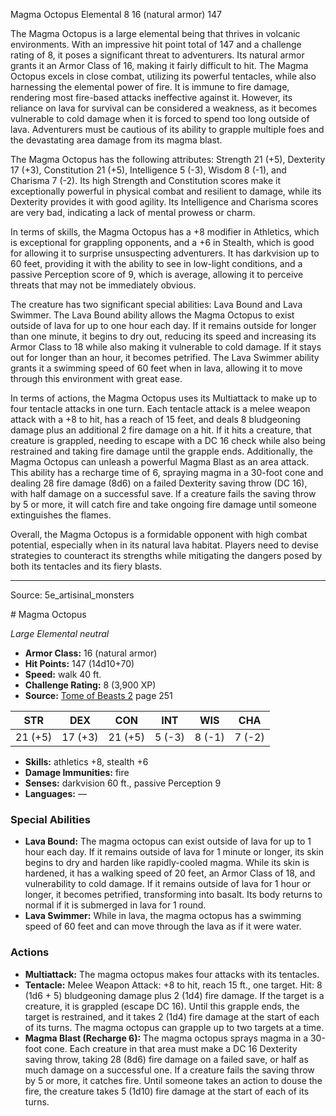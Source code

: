 <MonsterName/>Magma Octopus</MonsterName>
<CreatureType/>Elemental</CreatureType>
<CR/>8</CR>
<AC/>16 (natural armor)</AC>
<HP/>147</HP>
<summary>The Magma Octopus is a large elemental being that thrives in volcanic environments. With an impressive hit point total of 147 and a challenge rating of 8, it poses a significant threat to adventurers. Its natural armor grants it an Armor Class of 16, making it fairly difficult to hit. The Magma Octopus excels in close combat, utilizing its powerful tentacles, while also harnessing the elemental power of fire. It is immune to fire damage, rendering most fire-based attacks ineffective against it. However, its reliance on lava for survival can be considered a weakness, as it becomes vulnerable to cold damage when it is forced to spend too long outside of lava. Adventurers must be cautious of its ability to grapple multiple foes and the devastating area damage from its magma blast.</summary>

<detail>

The Magma Octopus has the following attributes: Strength 21 (+5), Dexterity 17 (+3), Constitution 21 (+5), Intelligence 5 (-3), Wisdom 8 (-1), and Charisma 7 (-2). Its high Strength and Constitution scores make it exceptionally powerful in physical combat and resilient to damage, while its Dexterity provides it with good agility. Its Intelligence and Charisma scores are very bad, indicating a lack of mental prowess or charm.

In terms of skills, the Magma Octopus has a +8 modifier in Athletics, which is exceptional for grappling opponents, and a +6 in Stealth, which is good for allowing it to surprise unsuspecting adventurers. It has darkvision up to 60 feet, providing it with the ability to see in low-light conditions, and a passive Perception score of 9, which is average, allowing it to perceive threats that may not be immediately obvious.

The creature has two significant special abilities: Lava Bound and Lava Swimmer. The Lava Bound ability allows the Magma Octopus to exist outside of lava for up to one hour each day. If it remains outside for longer than one minute, it begins to dry out, reducing its speed and increasing its Armor Class to 18 while also making it vulnerable to cold damage. If it stays out for longer than an hour, it becomes petrified. The Lava Swimmer ability grants it a swimming speed of 60 feet when in lava, allowing it to move through this environment with great ease.

In terms of actions, the Magma Octopus uses its Multiattack to make up to four tentacle attacks in one turn. Each tentacle attack is a melee weapon attack with a +8 to hit, has a reach of 15 feet, and deals 8 bludgeoning damage plus an additional 2 fire damage on a hit. If it hits a creature, that creature is grappled, needing to escape with a DC 16 check while also being restrained and taking fire damage until the grapple ends. Additionally, the Magma Octopus can unleash a powerful Magma Blast as an area attack. This ability has a recharge time of 6, spraying magma in a 30-foot cone and dealing 28 fire damage (8d6) on a failed Dexterity saving throw (DC 16), with half damage on a successful save. If a creature fails the saving throw by 5 or more, it will catch fire and take ongoing fire damage until someone extinguishes the flames.

Overall, the Magma Octopus is a formidable opponent with high combat potential, especially when in its natural lava habitat. Players need to devise strategies to counteract its strengths while mitigating the dangers posed by both its tentacles and its fiery blasts.</detail>



---

Source: 5e_artisinal_monsters

<statblock>
# Magma Octopus

*Large* *Elemental* *neutral*

- **Armor Class:** 16 (natural armor)
- **Hit Points:** 147 (14d10+70)
- **Speed:** walk 40 ft.
- **Challenge Rating:** 8 (3,900 XP)
- **Source:** [Tome of Beasts 2](https://koboldpress.com/kpstore/product/tome-of-beasts-2-for-5th-edition) page 251

| STR | DEX | CON | INT | WIS | CHA |
| --- | --- | --- | --- | --- | --- |
| 21 (+5) | 17 (+3) | 21 (+5) | 5 (-3) | 8 (-1) | 7 (-2) |

- **Skills:** athletics +8, stealth +6
- **Damage Immunities:** fire
- **Senses:** darkvision 60 ft., passive Perception 9
- **Languages:** —

### Special Abilities

- **Lava Bound:** The magma octopus can exist outside of lava for up to 1 hour each day. If it remains outside of lava for 1 minute or longer, its skin begins to dry and harden like rapidly-cooled magma. While its skin is hardened, it has a walking speed of 20 feet, an Armor Class of 18, and vulnerability to cold damage. If it remains outside of lava for 1 hour or longer, it becomes petrified, transforming into basalt. Its body returns to normal if it is submerged in lava for 1 round.
- **Lava Swimmer:** While in lava, the magma octopus has a swimming speed of 60 feet and can move through the lava as if it were water.

### Actions

- **Multiattack:** The magma octopus makes four attacks with its tentacles.
- **Tentacle:** Melee Weapon Attack: +8 to hit, reach 15 ft., one target. Hit: 8 (1d6 + 5) bludgeoning damage plus 2 (1d4) fire damage. If the target is a creature, it is grappled (escape DC 16). Until this grapple ends, the target is restrained, and it takes 2 (1d4) fire damage at the start of each of its turns. The magma octopus can grapple up to two targets at a time.
- **Magma Blast (Recharge 6):** The magma octopus sprays magma in a 30-foot cone. Each creature in that area must make a DC 16 Dexterity saving throw, taking 28 (8d6) fire damage on a failed save, or half as much damage on a successful one. If a creature fails the saving throw by 5 or more, it catches fire. Until someone takes an action to douse the fire, the creature takes 5 (1d10) fire damage at the start of each of its turns.


</statblock>


